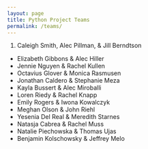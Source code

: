```yaml
---
layout: page
title: Python Project Teams
permalink: /teams/
---
```


1. Caleigh Smith, Alec Pillman, & Jill Berndtson
- Elizabeth Gibbons & Alec Hiller
- Jennie Nguyen & Rachel Kullen
- Octavius Glover & Monica Rasmusen
- Jonathan Caldero & Stephanie Meza
- Kayla Bussert & Alec Miroballi
- Loren Riedy & Rachel Knapp
- Emily Rogers & Iwona Kowalczyk
- Meghan Olson & John Riehl
- Yesenia Del Real & Meredith Starnes
- Natasja Cabrea & Rachel Muss
- Natalie Piechowska & Thomas Ujas
- Benjamin Kolschowsky & Jeffrey Melo
